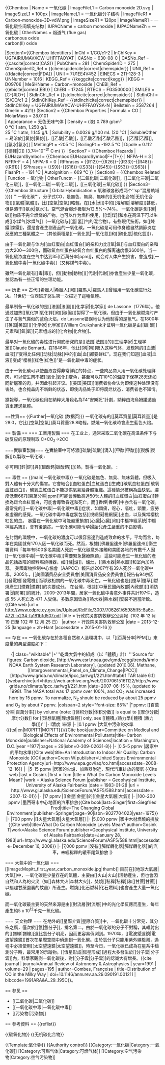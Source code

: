 {{Chembox
|   Name = 一氧化碳
|   ImageFileL1 = Carbon monoxide 2D.svg 
|   ImageSizeL1 = 100px 
|   ImageNameL1 = 一氧化碳分子结构
|   ImageFileR1 = Carbon-monoxide-3D-vdW.png 
|   ImageSizeR1 = 120px 
|   ImageNameR1 = 一氧化碳空间填充结构
|   IUPACName = carbon monoxide
|   IUPACNameZh = 一氧化碳
|   OtherNames = 
烟道气 (flue gas)<br />
carbonous oxide<br />
carbon(II) oxide<br />

|Section1={{Chembox Identifiers
| InChI = 1/CO/c1-2
| InChIKey = UGFAIRIUMAVXCW-UHFFFAOYAT
| CASNo = 630-08-0
| CASNo_Ref = {{cascite|correct|CAS}}
| PubChem = 281
| ChemSpiderID = 275
| ChemSpiderID_Ref = {{chemspidercite|correct|chemspider}}
| UNII_Ref = {{fdacite|correct|FDA}}
| UNII = 7U1EE4V452
| EINECS = 211-128-3
| UNNumber = 1016
| KEGG_Ref = {{keggcite|correct|kegg}}
| KEGG = D09706
| MeSHName = Carbon+monoxide
| ChEBI_Ref = {{ebicite|correct|EBI}}
| ChEBI = 17245
| RTECS = FG3500000
| SMILES = [C-]#[O+]
| StdInChI_Ref = {{stdinchicite|correct|chemspider}}
| StdInChI = 1S/CO/c1-2
| StdInChIKey_Ref = {{stdinchicite|correct|chemspider}}
| StdInChIKey = UGFAIRIUMAVXCW-UHFFFAOYSA-N
| Beilstein = 3587264
| Gmelin = 421}}
|Section2 = {{Chembox Properties
|   Formula = CO 
|   MolarMass = 28.0101  
|   Appearance = 无色无味气体
|   Density = (液) 0.789 g/cm³<br />0 °C 1 atm, 1.250 g/L<br />25 °C 1 atm, 1.145 g/L
|   Solubility = 0.0026 g/100 mL (20 °C) 
| SolubleOther = 易溶於[[氯仿|氯仿]]，[[乙酸|乙酸]]，[[乙酸乙酯|乙酸乙酯]]，[[乙醇|乙醇]]，[[氨水|氨水]]
|   MeltingPt = -205 °C
|   BoilingPt = -192.5 °C 
|   Dipole = 0.112 [[德拜|D]] (3.74×10<sup>−31</sup> C·m) 
 }}
| Section7 = {{Chembox Hazards
|   EUHazardSymbol = {{Chembox EUHazardSymbol|F+|T+}}
| NFPA-H = 3
| NFPA-F = 4
| NFPA-R = 0
| RPhrases = {{R12}}-{{R26}}-{{R33}}-{{R48}}-{{R61}}
| SPhrases = {{S9}}-{{S16}}-{{S33}}-{{S45}}-{{S53}}-{{S63}}
| FlashPt = −191 °C
| Autoignition = 609 °C
 }}
| Section8 = {{Chembox Related
|   Function = 氧化物
|   OtherFunctn = [[二氧化碳|二氧化碳]]，[[二氧化三碳|二氧化三碳]]，[[一氧化二碳|一氧化二碳]]，[[三氧化碳|三氧化碳]] 
 }}
|Section3={{Chembox Structure
|  OrbitalHybridisation = 氧和碳各形成两个''sp''</sup>混層軌域
 }}}}
'''一氧化碳'''，分子式CO，是無色、無臭、無味的[[无机化合物|无机化合物]][[氣體|氣體]]，比[[空氣|空氣]]略輕。在[[水|水]]中的[[溶解度|溶解度]]甚低，但易溶于[[氨水|氨水]]。空气混合爆炸极限为12.5%～74%。 一氧化碳是含[[碳|碳]]物质不完全燃烧的产物。也可以作为燃料使用，[[煤|煤]]和水在高温下可以生成[[水煤气|水煤气]]（一氧化碳与[[氢|氢]]气的混合物）。有些現代技術，如[[煉鐵|煉鐵]]，還是會產生副產品的一氧化碳。一氧化碳是可用作身體自然調節炎症反應的三種氣體之一（其他兩種是[[一氧化氮|一氧化氮]]和[[硫化氫|硫化氫]]）。

由于一氧化碳与体内[[血红蛋白|血红蛋白]]的亲和力比[[氧|氧]]与血红蛋白的亲和力大200－300倍，而碳氧血红蛋白较氧合血红蛋白的解离速度慢3600倍，当一氧化碳浓度在空气中达到35[[百萬分率|ppm]]，就会对人体产生损害，會造成[[一氧化碳中毒|一氧化碳中毒]]（又称煤气中毒）。

雖然一氧化碳有[[毒|毒]]，但[[動物|動物]][[代謝|代謝]]亦會產生少量一氧化碳，並認為有一些正常的生理功能。

== 历史 ==
古代[[希臘人|希臘人]]和[[羅馬人|羅馬人]]曾經用一氧化碳进行处决。11世紀一位西班牙醫生第一次描述了這種氣體。

最早制备一氧化碳的是[[法国|法国]][[化学家|化学家]] de Lassone（1776年）。他通过加热[[氧化锌|氧化锌]]和[[碳|碳]]製得了一氧化碳。但由于一氧化碳燃烧时产生了与氢气类似的蓝色火焰，de Lassone错误地认为他制得的是氢气。在1800年[[英国|英国]][[化学家|化学家]]William Cruikshank才证明一氧化碳是由[[碳|碳]]元素和[[氧|氧]]元素组成的[[化合物|化合物]]。

最早对一氧化碳的毒性进行彻底研究的是[[法国|法国]]的[[生理学家|生理学家]]Claude Bernard。在1846年，他让[[狗|狗]]吸入这种气体，发现狗的[[血液|血液]]“变得比任何[[动脉|动脉]]中的[[血|血]]都要鲜红”。现在我们知道[[血液|血液]]变成“樱桃[[红色|红色]]”是一氧化碳中毒的症状。

由于一氧化碳可以使血液变得非常鲜红的特点，一些肉品商人用一氧化碳处理鲜肉，可以使生肉不被[[氧化|氧化]]变色，甚至可以在10℃的温度下保存28天还如同新屠宰的肉，并因此引起非议。[[美国|美国]]消费者协会认为即使这种处理没有害处，也会掩盖肉不新鲜的状态，即使肉品处于即将腐烂状态，消费者也不知情。

據報導，一氧化碳也用在納粹大屠殺名為T4“安樂死”計劃，納粹由海烏姆諾透過貨車運送氣體。

==性質==
{{Further|一氧化碳 (数据页)}}
一氧化碳有的[[莫耳質量|莫耳質量]]是28.0，它比[[空氣|空氣]]莫耳質量28.8略輕。燃燒一氧化碳時會產生藍色火焰。

== 製備 ==
=== 工業用製備 ===
在工业上，通常采取二氧化碳在高温条件下与碳反应的原理制取
C+CO<sub>2</sub>→2CO

===實驗室製備===
在實驗室中可將濃[[硫酸|硫酸]]滴入[[甲酸|甲酸]][[裂解|裂解]]以製取一氧化碳
:<math>\rm HCOOH \xrightarrow {H_2SO_4}H_2O+CO</math>

亦可用[[鋅|鋅]]與[[碳酸鈣|碳酸鈣]]加熱，製得一氧化碳。
:<math>\rm Zn+CaCO_3 \xrightarrow{\Delta} ZnO+CaO+CO</math>

== 毒性 ==
{{main|一氧化碳中毒}}
一氧化碳是無色、無臭、無味氣體，但吸入對人體有十分大的傷害。它會結合[[血紅蛋白|血紅蛋白]]生成[[碳氧血紅蛋白|碳氧血紅蛋白]]，碳氧血紅蛋白不能提供氧氣給身體組織。這種情況被稱為血缺氧。濃度低至667[[百萬分率|ppm]]可能會導致高達50％人體的[[血紅蛋白|血紅蛋白]]轉換為羰合血紅蛋白，可能會導致昏迷和死亡。而[[香煙|香煙]]中亦含有一氧化碳。
最常見的[[一氧化碳中毒|一氧化碳中毒]]症狀，如頭痛，噁心，嘔吐，頭暈，疲勞和虛弱的感覺。一氧化碳中毒中毒症狀包括[[視網膜|視網膜]]出血，以及異常櫻桃紅色的血。
暴露在一氧化碳中可能嚴重損害[[心臟|心臟]]和[[中樞神經系統|中樞神經系統]]，會有後遺症。一氧化碳可能令孕婦胎兒產生嚴重的不良影響。

在封閉的環境中，一氧化碳的濃度可以很容易達到造成致命的水平。平均而言，每年在美國就有170人因一氧化碳而死。然而，根據[[佛羅里達州|佛羅里達州]]衛生署資料「每年有500多名美國人死於一氧化碳意外接觸和美國各地的有數千人因[[一氧化碳中毒|一氧化碳中毒]]需要緊急醫療照顧」 這些可能產生一氧化碳的產品包括故障的燃料燃燒機器，如[[爐|爐]]，爐灶，[[熱水器|熱水器]]和室內加熱器。 美國毒物控制中心協會（AAPCC）報告於2007年有39人死於一氧化碳中毒。2005年，[[美國消費品安全委員會|美國消費品安全委員會]]報告有94宗因[[發電機|發電機]]而導致相關的一氧化碳中毒死亡。一氧化碳也是[[煙草|煙草]]燃燒產生[[煙霧|煙霧]]的次要成分。
在台灣，根據[[中華民國內政部|內政部]][[消防署|消防署]]的統計，2009-2013年間，居家一氧化碳中毒意外事件共計197件，造成 55 人死亡及 471 人受傷。多數原因皆為[[熱水器|熱水器]]安裝不適當所致。<ref>{{Cite web |url = http://www.cdprc.ey.gov.tw/Upload/RelFile/3007/706261/65985ff5-8a6c-472f-b234-fa181b1d507.pdf |title = 行政院災害防救辦公室週報（102 年 12 月 19 日至 102 年 12 月 25 日） |author = 行政院災害防救辦公室 |date = 2013-12-25 |language = zh-Hant |accessdate = 2015-01-16 }}</ref>

== 存在 ==
一氧化碳存在於各種自然和人造環境中，以「[[百萬分率|PPM]]」來度量的典型濃度如下： 
<center>
{| class="wikitable"
|+'''乾燥大氣中的組成（以「體積」計）'''<ref>Source for figures: Carbon dioxide, [http://www.esrl.noaa.gov/gmd/ccgg/trends/#mlo NOAA Earth System Research Laboratory], (updated 2010.06). Methane, [[Intergovernmental_Panel_on_Climate_Change|IPCC]] [http://www.grida.no/climate/ipcc_tar/wg1/221.htm#tab61 TAR table 6.1] {{webarchive|url=https://web.archive.org/web/20070615161122/http://www.grida.no/climate/ipcc_tar/wg1/221.htm |date=2007-06-15 }}, (updated to 1998). The NASA total was 17 ppmv over 100%, and CO<sub>2</sub> was increased here by 15 ppmv. To normalize, N<sub>2</sub> should be reduced by about 25 ppmv and O<sub>2</sub> by about 7 ppmv.</ref>
|colspan=2 style="font-size: 85%" |''ppmv: [[百萬分率|百萬分率]] by volume (note: [[体积分数|体积分数]] is equal to [[摩尔分数|摩尔分数]] for [[理想氣體|理想氣體]] only, see [[體積_(熱力學)|體積 (熱力學)]])''
|-
!濃度
!來源
|-
|0.1 ppmv
|大氣中污染的水準 ({{tsl|en|MOPITT|MOPITT}})<ref>{{Cite book|author=Committee on Medical and Biological Effects of Environmental Pollutants|title=Carbon Monoxide|publisher=National Academy of Sciences|location = Washington, D.C.|year =1977|pages = 29|isbn=0-309-02631-8}}</ref>
|-
|0.5–5 ppmv
|居家中的平均水準<ref name="EPAFAQ">{{Cite web|title=An Introduction to Indoor Air Quality: Carbon Monoxide (CO)|author=Green W|publisher=United States Environmental Protection Agency|url=http://www.epa.gov/iaq/co.html|accessdate=2008-12-16}}</ref>
|-
|5–15 ppmv
|居家的火爐、加熱器附近，現代汽車排放的廢氣<ref name=Alaska_CO>
{{Cite web
 |last = Gosink
 |first = Tom
 |title = What Do Carbon Monoxide Levels Mean?
 |work = Alaska Science Forum
 |publisher = Geophysical Institute, University of Alaska Fairbanks
 |date = 1983-01-28
 |url = http://www.gi.alaska.edu/ScienceForum/ASF5/588.html
 |accessdate = 2007-12-01}}
</ref>
|-
|17 ppmv
|[[金星|金星]]的[[金星大氣層|大氣]]
|-
|100–200 ppmv
|墨西哥市中心地區的汽車排放<ref>{{Cite book|last=Singer|first=Siegfried Fred|title=The Changing Global Environment|publisher=Springer|page=90|isbn=9027704023|year=1975}}</ref>
|-
|700 ppmv
|[[火星大氣層|火星大氣層]]
|-
|5,000 ppmv
|家中木材燃燒的排放<ref name="Gosink">{{Cite web|title=What Do Carbon Monoxide Levels Mean?|author=Gosink T|work=Alaska Science Forum|publisher=Geophysical Institute, University of Alaska Fairbanks|date=January 28, 1983|url=http://www.gi.alaska.edu/ScienceForum/ASF5/588.html|accessdate=December 16, 2008}}</ref>
|-
|7,000 ppmv
|沒有[[觸媒轉化器|觸媒轉化器]]的汽車，未經稀釋的暖車尾氣排放<ref name="Alaska_CO" />
|}
</center>

=== 大氣中的一氧化碳 ===
[[Image:Mopitt_first_year_carbon_monoxide.jpg|thumb]]
目前在[[地球大氣層|大氣]]中，一氧化碳是少量存在的氣體，主要由[[火山|火山]]活動產生，但也會因自然和人為的火災（如[[森林大火|森林大火]]，焚燒[[秸稈|秸稈]]和[[甘蔗|甘蔗]]以驅趕甘蔗園裏的蚊蟲）所產生。燃燒[[化石燃料|化石燃料]]也會產生大量一氧化碳。

而一氧化碳最主要的天然來源是由[[對流層|對流層]]中的光化學反應而產生，每年產生約5 x 10<sup>12</sup>千克一氧化碳。

=== 天文物理 ===
在地外的[[星際介質|星際介質]]中，一氧化碳十分常見，其分佈之廣，僅次於[[氫|氫分子]]，排名第二。由於一氧化碳的分子不對稱，其輻射出的[[譜線|譜線]]遠比氫分子明亮，因而更容易偵測到。1970年，[[電波望遠鏡|電波望遠鏡]]首次在星際空間中偵測到一氧化碳。由於氫分子只能用紫外線檢測，過程中必須使用[[太空望遠鏡|太空望遠鏡]]，時至今日，一氧化碳已成為在星系中檢測分子時，最常用的示蹤物。[[恆星形成|恆星形成]]過程大多發生於[[分子雲|分子雲]]內，科學家觀測一氧化碳後，對[[分子雲|分子雲]]的認識大有增長。<ref>{{cite journal | journal=Annual Review of Astronomy & Astrophysics | year=1991 | volume=29 | pages=195 | author=Combes, Françoise | title=Distribution of CO in the Milky Way | doi=10.1146/annurev.aa.29.090191.001211 | bibcode=1991ARA&A..29..195C}}</ref>。

== 参见 ==
* [[二氧化碳|二氧化碳]]
* [[一氧化碳中毒|一氧化碳中毒]]
* [[污染物|污染物]]

== 參考資料 ==
{{reflist}}

{{碳氧化物}}
{{无机碳化合物}}

{{Template:氧化物}}
{{Authority control}}
[[Category:一氧化碳|Category:一氧化碳]]
[[Category:可燃气体|Category:可燃气体]]
[[Category:空气污染物|Category:空气污染物]]